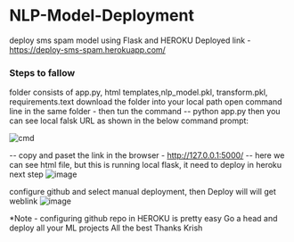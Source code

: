 # NLP-Model-Deployment
deploy sms spam model using Flask and HEROKU
Deployed link - https://deploy-sms-spam.herokuapp.com/
### Steps to fallow
folder consists of app.py, html templates,nlp_model.pkl, transform.pkl, requirements.text
download the folder into your local path
open command line in the same folder - then tun the command
-- python app.py
then you can see local falsk URL as shown in the below command prompt:

![cmd](https://user-images.githubusercontent.com/66937023/109926235-bd975300-7ce8-11eb-8200-93f2d2fba541.PNG)

-- copy and paset the link in the browser - http://127.0.0.1:5000/
-- here we can see html file, but this is running local flask, it need to deploy in heroku next step
![image](https://user-images.githubusercontent.com/66937023/109926809-62199500-7ce9-11eb-8f48-fe006758c20d.png)

configure github and select manual deployment, then Deploy will will get weblink
![image](https://user-images.githubusercontent.com/66937023/109927954-ee788780-7cea-11eb-95a1-395cc312ef15.png)

*Note - configuring github repo in HEROKU is pretty easy
Go a head and deploy all your ML projects 
All the best
Thanks Krish

